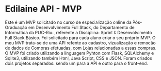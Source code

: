 # Edilaine API - MVP

Este é um MVP solicitado no curso de especialização online da Pós-Graduação em Desenvolvimento Full Stack, do Departamento de Informática da PUC-Rio., referente a Disciplina: Sprint I: Desenvolvimento Full Stack Básico. Foi solicitado para cada aluno criar o seu próprio MVP. O meu MVP trata-se de uma API refente ao cadastro, vizualização e remocão de dados de Compras efetuadas, com Lojas relacionadas a essas compras. O MVP foi criado utilizando a linguagem Pyhton com Flask, SQLAlchemy e Sqlite3, utilizando também Html, Java Script, CSS e JSON. Foram criados dois projetos separados: sendo um para a API e outro para o front-end.

